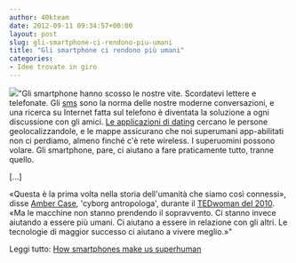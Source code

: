 ```yaml
---
author: 40kteam
date: 2012-09-11 09:34:57+00:00
layout: post
slug: gli-smartphone-ci-rendono-piu-umani
title: "Gli smartphone ci rendono più umani"
categories:
- Idee trovate in giro
---
```


![](http://40k.it/wp-content/uploads/2012/09/120906071337-vitruvian-texter-story-top.jpeg)"Gli smartphone hanno scosso le nostre vite. Scordatevi lettere e telefonate. Gli [sms](http://www.cnn.com/2012/08/31/tech/mobile/problem-text-messaging-oms/index.html) sono la norma delle nostre moderne conversazioni, e una ricerca su Internet fatta sul telefono è diventata la soluzione a ogni discussione con gli amici. [Le applicazioni di dating](http://www.cnn.com/2010/TECH/innovation/08/06/gps.dating.apps/index.html?iref=allsearch) cercano le persone geolocalizzandole, e le mappe assicurano che noi superumani app-abilitati non ci perdiamo, almeno finché c'è rete wireless. 
I superuomini possono volare. Gli smartphone, pare, ci aiutano a fare praticamente tutto, tranne quello.

[...]

«Questa è la prima volta nella storia dell'umanità che siamo così connessi», disse [Amber Case](http://caseorganic.com/), 'cyborg antropologa', durante il [TEDwoman del 2010](http://www.ted.com/talks/amber_case_we_are_all_cyborgs_now.html). «Ma le macchine non stanno prendendo il sopravvento. Ci stanno invece aiutando a essere più umani. Ci aiutano a essere in relazione con gli altri. Le tecnologie di maggior successo ci aiutano a vivere meglio.»"

Leggi tutto: [How smartphones make us superhuman](http://edition.cnn.com/2012/09/10/tech/mobile/our-mobile-society-intro-oms/index.html)
